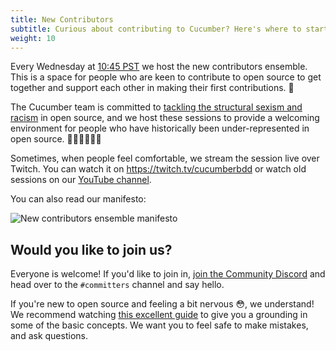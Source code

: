 ```yaml
---
title: New Contributors
subtitle: Curious about contributing to Cucumber? Here's where to start.
weight: 10
---
```


Every Wednesday at [10:45 PST](https://dateful.com/convert/pst?t=1045) we host the new contributors ensemble. This is a space for people who are keen to contribute to open source to get together and support each other in making their first contributions. 🦄

The Cucumber team is committed to [tackling the structural sexism and racism](https://cucumber.io/blog/open-source/tackling-structural-racism-(and-sexism)-in-open-so/) in open source, and we host these sessions to provide a welcoming environment for people who have historically been under-represented in open source. ✊🏿🏳️‍🌈🏳️‍⚧️

Sometimes, when people feel comfortable, we stream the session live over Twitch. You can watch it on https://twitch.tv/cucumberbdd or watch old sessions on our [YouTube channel](https://www.youtube.com/playlist?list=PLrQMyTCtW0DZolJHWBLELne1EF2gqMaHc).

You can also read our manifesto:

![New contributors ensemble manifesto](https://cucumber.io/img/mob-manifesto-v3.png)

## Would you like to join us?

Everyone is welcome! If you'd like to join in, [join the Community Discord](https://cucumber.io/community#discord) and head over to the `#committers` channel and say hello. 

If you're new to open source and feeling a bit nervous 😳, we understand! We recommend watching [this excellent guide](https://egghead.io/talks/git-how-to-make-your-first-open-source-contribution) to give you a grounding in some of the basic concepts. We want you to feel safe to make mistakes, and ask questions.

